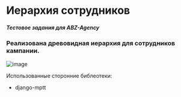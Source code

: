 # Иерархия сотрудников
##### Тестовое задания для ABZ-Agency
### Реализована древовидная иерархия для сотрудников кампании.
![image](https://github.com/augustcron/ABZ-Agency/assets/65871191/bd468725-f64d-4fe5-b892-b533a6f63cb0)

Использованные сторонние библеотеки: 
- django-mptt
